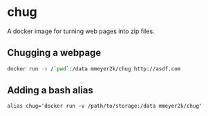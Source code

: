 # chug

A docker image for turning web pages into zip files.

## Chugging a webpage

```bash
docker run -v /`pwd`:/data mmeyer2k/chug http://asdf.com
```

## Adding a bash alias
```
alias chug='docker run -v /path/to/storage:/data mmeyer2k/chug'
```
